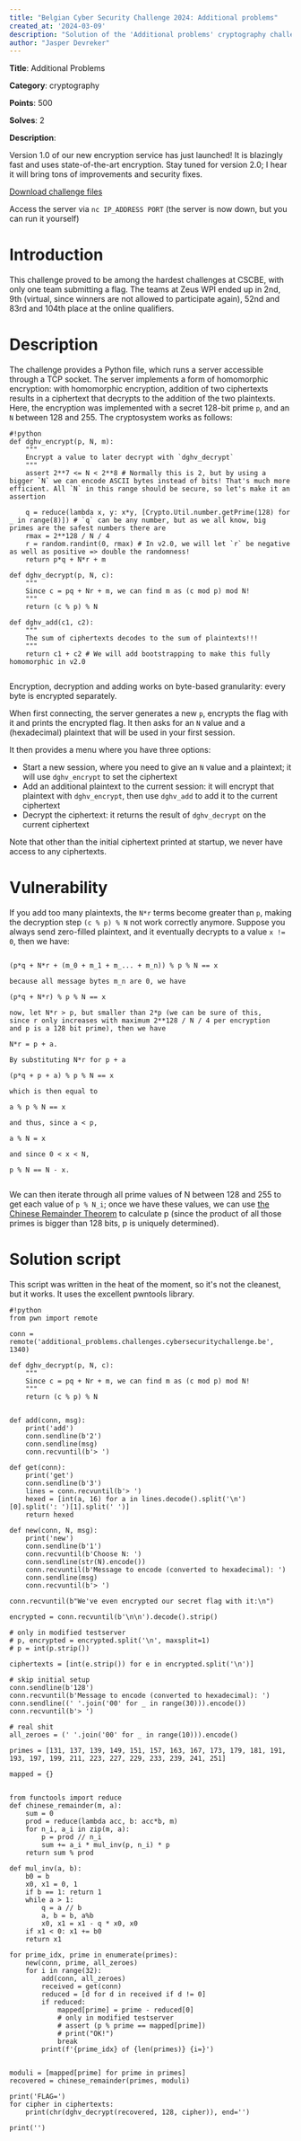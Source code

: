 ```yaml
---
title: "Belgian Cyber Security Challenge 2024: Additional problems"
created_at: '2024-03-09'
description: "Solution of the 'Additional problems' cryptography challenge"
author: "Jasper Devreker"
---
```


**Title**: Additional Problems

**Category**: cryptography

**Points**: 500

**Solves**: 2

**Description**:

Version 1.0 of our new encryption service has just launched!
It is blazingly fast and uses state-of-the-art encryption.
Stay tuned for version 2.0; I hear it will bring tons of improvements and security fixes.

[Download challenge files](http://pics.zeus.gent/server.py)

Access the server via `nc IP_ADDRESS PORT` (the server is now down, but you can run it yourself)

# Introduction

This challenge proved to be among the hardest challenges at CSCBE, with only one team submitting a flag. The teams at Zeus WPI ended up in 2nd, 9th (virtual, since winners are not allowed to participate again), 52nd and 83rd and 104th place at the online qualifiers.

# Description

The challenge provides a Python file, which runs a server accessible through a TCP socket.
The server implements a form of homomorphic encryption: with homomorphic encryption, addition of two ciphertexts results in a ciphertext that decrypts to the addition of the two plaintexts.
Here, the encryption was implemented with a secret 128-bit prime `p`, and an `N` between 128 and 255. The cryptosystem works as follows:

<pre><code>#!python
def dghv_encrypt(p, N, m):
    """
    Encrypt a value to later decrypt with `dghv_decrypt`
    """
    assert 2**7 <= N < 2**8 # Normally this is 2, but by using a bigger `N` we can encode ASCII bytes instead of bits! That's much more efficient. All `N` in this range should be secure, so let's make it an assertion

    q = reduce(lambda x, y: x*y, [Crypto.Util.number.getPrime(128) for _ in range(8)]) # `q` can be any number, but as we all know, big primes are the safest numbers there are
    rmax = 2**128 / N / 4
    r = random.randint(0, rmax) # In v2.0, we will let `r` be negative as well as positive => double the randomness!
    return p*q + N*r + m

def dghv_decrypt(p, N, c):
    """
    Since c = pq + Nr + m, we can find m as (c mod p) mod N!
    """
    return (c % p) % N

def dghv_add(c1, c2):
    """
    The sum of ciphertexts decodes to the sum of plaintexts!!!
    """
    return c1 + c2 # We will add bootstrapping to make this fully homomorphic in v2.0

</code></pre>

Encryption, decryption and adding works on byte-based granularity: every byte is encrypted separately.

When first connecting, the server generates a new `p`, encrypts the flag with it and prints the encrypted flag.
It then asks for an `N` value and a (hexadecimal) plaintext that will be used in your first session.

It then provides a menu where you have three options:

- Start a new session, where you need to give an `N` value and a plaintext; it will use `dghv_encrypt` to set the ciphertext
- Add an additional plaintext to the current session: it will encrypt that plaintext with `dghv_encrypt`, then use `dghv_add` to add it to the current ciphertext
- Decrypt the ciphertext: it returns the result of `dghv_decrypt` on the current ciphertext

Note that other than the initial ciphertext printed at startup, we never have access to any ciphertexts.


# Vulnerability

If you add too many plaintexts, the `N*r` terms become greater than `p`, making the decryption step `(c % p) % N` not work correctly anymore. Suppose you always send zero-filled plaintext, and it eventually decrypts to a value `x != 0`, then we have:

<pre><code>
(p*q + N*r + (m_0 + m_1 + m_... + m_n)) % p % N == x

because all message bytes m_n are 0, we have

(p*q + N*r) % p % N == x

now, let N*r > p, but smaller than 2*p (we can be sure of this,
since r only increases with maximum 2**128 / N / 4 per encryption
and p is a 128 bit prime), then we have

N*r = p + a.

By substituting N*r for p + a

(p*q + p + a) % p % N == x

which is then equal to

a % p % N == x

and thus, since a < p,

a % N = x

and since 0 < x < N,

p % N == N - x.

</code></pre>

We can then iterate through all prime values of N between 128 and 255 to get each value of `p % N_i`; once we have these values, we can use [the Chinese Remainder Theorem](https://en.wikipedia.org/wiki/Chinese_remainder_theorem) to calculate p (since the product of all those primes is bigger than 128 bits, p is uniquely determined).


# Solution script

This script was written in the heat of the moment, so it's not the cleanest, but it works.
It uses the excellent pwntools library.

<pre><code>#!python
from pwn import remote

conn = remote('additional_problems.challenges.cybersecuritychallenge.be', 1340)

def dghv_decrypt(p, N, c):
    """
    Since c = pq + Nr + m, we can find m as (c mod p) mod N!
    """
    return (c % p) % N


def add(conn, msg):
    print('add')
    conn.sendline(b'2')
    conn.sendline(msg)
    conn.recvuntil(b'> ')

def get(conn):
    print('get')
    conn.sendline(b'3')
    lines = conn.recvuntil(b'> ')
    hexed = [int(a, 16) for a in lines.decode().split('\n')[0].split(': ')[1].split(' ')]
    return hexed

def new(conn, N, msg):
    print('new')
    conn.sendline(b'1')
    conn.recvuntil(b'Choose N: ')
    conn.sendline(str(N).encode())
    conn.recvuntil(b'Message to encode (converted to hexadecimal): ')
    conn.sendline(msg)
    conn.recvuntil(b'> ')

conn.recvuntil(b"We've even encrypted our secret flag with it:\n")

encrypted = conn.recvuntil(b'\n\n').decode().strip()

# only in modified testserver
# p, encrypted = encrypted.split('\n', maxsplit=1)
# p = int(p.strip())

ciphertexts = [int(e.strip()) for e in encrypted.split('\n')]

# skip initial setup
conn.sendline(b'128')
conn.recvuntil(b'Message to encode (converted to hexadecimal): ')
conn.sendline((' '.join('00' for _ in range(30))).encode())
conn.recvuntil(b'> ')

# real shit
all_zeroes = (' '.join('00' for _ in range(10))).encode()

primes = [131, 137, 139, 149, 151, 157, 163, 167, 173, 179, 181, 191, 193, 197, 199, 211, 223, 227, 229, 233, 239, 241, 251]

mapped = {}


from functools import reduce
def chinese_remainder(m, a):
    sum = 0
    prod = reduce(lambda acc, b: acc*b, m)
    for n_i, a_i in zip(m, a):
        p = prod // n_i
        sum += a_i * mul_inv(p, n_i) * p
    return sum % prod
 
def mul_inv(a, b):
    b0 = b
    x0, x1 = 0, 1
    if b == 1: return 1
    while a > 1:
        q = a // b
        a, b = b, a%b
        x0, x1 = x1 - q * x0, x0
    if x1 < 0: x1 += b0
    return x1

for prime_idx, prime in enumerate(primes):
    new(conn, prime, all_zeroes)
    for i in range(32):
        add(conn, all_zeroes)
        received = get(conn)
        reduced = [d for d in received if d != 0]
        if reduced:
            mapped[prime] = prime - reduced[0]
            # only in modified testserver
            # assert (p % prime == mapped[prime])
            # print("OK!")
            break
        print(f'{prime_idx} of {len(primes)} {i=}')


moduli = [mapped[prime] for prime in primes]
recovered = chinese_remainder(primes, moduli)

print('FLAG=')
for cipher in ciphertexts:
    print(chr(dghv_decrypt(recovered, 128, cipher)), end='')

print('')
</code></pre>
